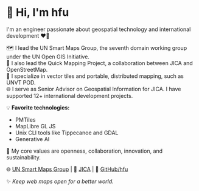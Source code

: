 # 👋 Hi, I'm hfu

I'm an engineer passionate about geospatial technology and international development ❤️‍🔥

🗺️ I lead the UN Smart Maps Group, the seventh domain working group under the UN Open GIS Initiative.  
🚀 I also lead the Quick Mapping Project, a collaboration between JICA and OpenStreetMap.  
🧩 I specialize in vector tiles and portable, distributed mapping, such as UNVT POD.  
🌐 I serve as Senior Advisor on Geospatial Information for JICA. I have supported 12+ international development projects.

💡 **Favorite technologies:**
- PMTiles
- MapLibre GL JS
- Unix CLI tools like Tippecanoe and GDAL
- Generative AI

🤝 My core values are openness, collaboration, innovation, and sustainability.

🌐 [UN Smart Maps Group](https://unopengis.github.io/smartmaps/) | 💼 [JICA](https://www.jica.go.jp/) | 📧 [GitHub/hfu](https://github.com/hfu)

✨ *Keep web maps open for a better world.*
